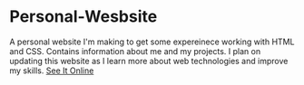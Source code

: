 # Personal-Wesbsite
A personal website I'm making to get some expereinece working with HTML and CSS. Contains information about me and my projects. I plan on updating this website as I learn more about web technologies and improve my skills. 
[See It Online](www.lucas-shanker.com)
